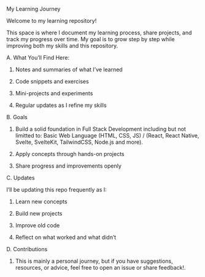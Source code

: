 My Learning Journey

Welcome to my learning repository!

This space is where I document my learning process, share projects, and track my progress over time. My goal is to grow step by step while improving both my skills and this repository.

A. What You’ll Find Here:

1. Notes and summaries of what I’ve learned

2. Code snippets and exercises

3. Mini-projects and experiments

4. Regular updates as I refine my skills

B. Goals

1. Build a solid foundation in Full Stack Development including but not limitted to: Basic Web Language (HTML, CSS, JS) / (React, React Native, Svelte, SvelteKit, TailwindCSS, Node.js and more).

2. Apply concepts through hands-on projects

3. Share progress and improvements openly

C. Updates

I’ll be updating this repo frequently as I:

1. Learn new concepts

2. Build new projects

3. Improve old code

4. Reflect on what worked and what didn’t

D. Contributions

1. This is mainly a personal journey, but if you have suggestions, resources, or advice, feel free to open an issue or share feedback!.
